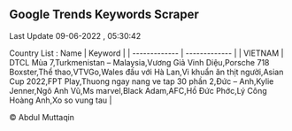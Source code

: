 

## Google Trends Keywords Scraper 
 
Last Update 09-06-2022 , 05:30:42

Country List :
 Name  | Keyword |
| ------------- | ------------- |
| VIETNAM | DTCL Mùa 7,Turkmenistan – Malaysia,Vương Giả Vinh Diệu,Porsche 718 Boxster,Thể thao,VTVGo,Wales đấu với Hà Lan,Vi khuẩn ăn thịt người,Asian Cup 2022,FPT Play,Thuong ngay nang ve tap 30 phần 2,Đức – Anh,Kylie Jenner,Ngô Anh Vũ,Ms marvel,Black Adam,AFC,Hồ Đức Phớc,Lý Công Hoàng Anh,Xo so vung tau |



© Abdul Muttaqin 
